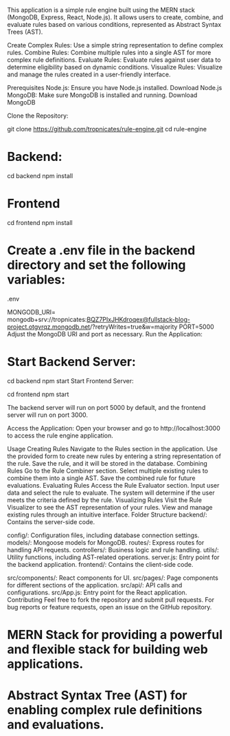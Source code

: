 <!-- Rule Engine with AST (MERN Stack) -->
This application is a simple rule engine built using the MERN stack (MongoDB, Express, React, Node.js). It allows users to create, combine, and evaluate rules based on various conditions, represented as Abstract Syntax Trees (AST).

<!-- Features -->
Create Complex Rules: Use a simple string representation to define complex rules.
Combine Rules: Combine multiple rules into a single AST for more complex rule definitions.
Evaluate Rules: Evaluate rules against user data to determine eligibility based on dynamic conditions.
Visualize Rules: Visualize and manage the rules created in a user-friendly interface.

<!-- Getting Started -->
Prerequisites
Node.js: Ensure you have Node.js installed. Download Node.js
MongoDB: Make sure MongoDB is installed and running. Download MongoDB

<!-- Installation -->
Clone the Repository:

git clone https://github.com/tropnicates/rule-engine.git
cd rule-engine

<!-- Install Dependencies: -->

# Backend:

 cd backend
npm install


# Frontend

 cd frontend
npm install

# Create a .env file in the backend directory and set the following variables:

.env

MONGODB_URI=  mongodb+srv://tropnicates:BQZ7PIxJHKdroqex@fullstack-blog-project.otgvrqz.mongodb.net/?retryWrites=true&w=majority
PORT=5000
Adjust the MongoDB URI and port as necessary.
Run the Application:

# Start Backend Server:

cd backend
npm start
Start Frontend Server:


cd frontend
npm start


The backend server will run on port 5000 by default, and the frontend server will run on port 3000.

Access the Application:
Open your browser and go to http://localhost:3000 to access the rule engine application.

Usage
Creating Rules
Navigate to the Rules section in the application.
Use the provided form to create new rules by entering a string representation of the rule.
Save the rule, and it will be stored in the database.
Combining Rules
Go to the Rule Combiner section.
Select multiple existing rules to combine them into a single AST.
Save the combined rule for future evaluations.
Evaluating Rules
Access the Rule Evaluator section.
Input user data and select the rule to evaluate.
The system will determine if the user meets the criteria defined by the rule.
Visualizing Rules
Visit the Rule Visualizer to see the AST representation of your rules.
View and manage existing rules through an intuitive interface.
Folder Structure
backend/: Contains the server-side code.

config/: Configuration files, including database connection settings.
models/: Mongoose models for MongoDB.
routes/: Express routes for handling API requests.
controllers/: Business logic and rule handling.
utils/: Utility functions, including AST-related operations.
server.js: Entry point for the backend application.
frontend/: Contains the client-side code.

src/components/: React components for UI.
src/pages/: Page components for different sections of the application.
src/api/: API calls and configurations.
src/App.js: Entry point for the React application.
Contributing
Feel free to fork the repository and submit pull requests. For bug reports or feature requests, open an issue on the GitHub repository.


<!-- Acknowledgements -->
# MERN Stack for providing a powerful and flexible stack for building web applications.
# Abstract Syntax Tree (AST) for enabling complex rule definitions and evaluations.
